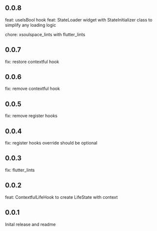 ## 0.0.8

feat: useIsBool hook
feat: StateLoader widget with StateInitializer class to simplify any loading logic

chore: xsoulspace_lints with flutter_lints

## 0.0.7

fix: restore contextful hook

## 0.0.6

fix: remove contextful hook

## 0.0.5

fix: remove register hooks

## 0.0.4

fix: register hooks override should be optional

## 0.0.3

fix: flutter_lints

## 0.0.2

feat: ContextfulLifeHook to create LifeState with context

## 0.0.1

Inital release and readme
